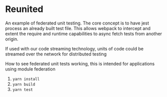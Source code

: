 # Reunited 

An example of federated unit testing.
The core concept is to have jest process an already built test file. This allows webpack to intercept and extent the require and runtime capabilities to async fetch tests from another origin. 

If used with our code streaming technology, units of code could be streamed over the network for distributed testing 

How to see federated unit tests working, this is intended for applications using module federation

1) `yarn install`
2) `yarn build`
3) `yarn test`
